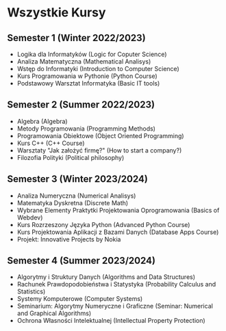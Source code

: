 # Wszystkie Kursy

## Semester 1 (Winter 2022/2023)
* Logika dla Informatyków (Logic for Coputer Science)
* Analiza Matematyczna (Mathematical Analisys)
* Wstęp do Informatyki (Introduction to Computer Science)
* Kurs Programowania w Pythonie (Python Course)
* Podstawowy Warsztat Informatyka (Basic IT tools)

## Semester 2 (Summer 2022/2023)
* Algebra (Algebra)
* Metody Programowania (Programming Methods)
* Programowania Obiektowe (Object Oriented Programming)
* Kurs C++ (C++ Course)
* Warsztaty "Jak założyć firmę?" (How to start a company?)
* Filozofia Polityki (Political philosophy)

## Semester 3 (Winter 2023/2024)
* Analiza Numeryczna (Numerical Analisys)
* Matematyka Dyskretna (Discrete Math)
* Wybrane Elementy Praktytki Projektowania Oprogramowania (Basics of Webdev)
* Kurs Rozrzeszony Języka Python (Advanced Python Course)
* Kurs Projektowania Aplikacji z Bazami Danych (Database Apps Course)
* Projekt: Innovative Projects by Nokia
  
## Semester 4 (Summer 2023/2024)
* Algorytmy i Struktury Danych (Algorithms and Data Structures)
* Rachunek Prawdopodobieństwa i Statystyka (Probability Calculus and Statistics)
* Systemy Komputerowe (Computer Systems)
* Seminarium: Algorytmy Numeryczne i Graficzne (Seminar: Numerical and Graphical Algorithms)
* Ochrona Własności Intelektualnej (Intellectual Property Protection)
